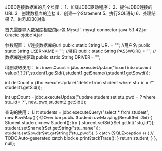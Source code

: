 JDBC连接数据库的几个步骤：
		1、加载JDBC驱动程序：
		2、提供JDBC连接的URL
		3、创建数据库的连接
		4、创建一个Statement
		5、执行SQL语句
		6、处理结果
		7、关闭JDBC对象
		
首先需要导入数据库相应的jar包
Mysql：mysql-connector-java-5.1.42.jar
Oracle: ojdbc14.jar

参数配置：
     //连接数据库的url
     public static   String  URL = "";
     //用户名
     public static   String USERNAME = "";
     //密码
     public static   String  PASSWORD = "";
     //数据库连接驱动
     public static   String  DRIVER = "";
     
     
增删改的使用：
   int insertCount = jdbc.executeUpdate("insert into student value(?,?,?)",student1.getSid(),student1.getSname(),student1.getSpwd());
   
   int delCount = jdbc.executeUpdate("delete from student where stu_id = ?", student1.getSid());
   
   int uptCount = jdbc.executeUpdate("update student set stu_pwd = ? where stu_id = ?", new_pwd,student2.getSid());
   
   
   查询的使用：
   List<Student> students = jdbc.executeQuery("select * from student", new RowMap<Student>() {
			@Override
			public Student rowMapping(ResultSet rSet) {
				Student student  =new Student();
				try {
					student.setSid(rSet.getInt("stu_id"));
					student.setSname(rSet.getString("stu_name"));
					student.setSpwd(rSet.getString("stu_pwd"));
				} catch (SQLException e) {
					// TODO Auto-generated catch block
					e.printStackTrace();
				}
				return student;
			}
		}, null);